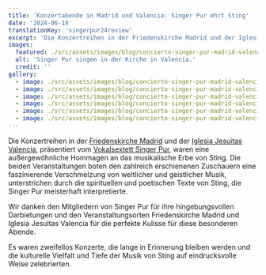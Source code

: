 ```yaml
---
title: 'Konzertabende in Madrid und Valencia: Singer Pur ehrt Sting'
date: '2024-06-19'
translationKey: 'singerpur24review'
excerpt: 'Die Konzertreihen in der Friedenskirche Madrid und der Iglesia Jesuitas Valencia, präsentiert vom Vokalsextett Singer Pur, waren eine außergewöhnliche Hommagen an das musikalische Erbe von Sting. '
images:
  featured: ./src/assets/images/blog/concierto-singer-pur-madrid-valencia-2024-05.jpg
  alt: 'Singer Pur singen in der Kirche in Valencia.'
  credit: ''
gallery:
  - image: ./src/assets/images/blog/concierto-singer-pur-madrid-valencia-2024-01.jpg
  - image: ./src/assets/images/blog/concierto-singer-pur-madrid-valencia-2024-02.jpg
  - image: ./src/assets/images/blog/concierto-singer-pur-madrid-valencia-2024-06.jpg
  - image: ./src/assets/images/blog/concierto-singer-pur-madrid-valencia-2024-03.jpg
  - image: ./src/assets/images/blog/concierto-singer-pur-madrid-valencia-2024-04.jpg
  - image: ./src/assets/images/blog/concierto-singer-pur-madrid-valencia-2024-05.jpg
---
```


Die Konzertreihen in der [Friedenskirche Madrid](/de/orte/friedenskirche-madrid/) und der [Iglesia Jesuitas Valencia](/de/orte/iglesia-jesuitas/), präsentiert vom [Vokalsextett Singer Pur](/de/kuenstler/singer-pur/), waren eine außergewöhnliche Hommagen an das musikalische Erbe von Sting. Die beiden Veranstaltungen boten den zahlreich erschienenen Zuschauern eine faszinierende Verschmelzung von weltlicher und geistlicher Musik, unterstrichen durch die spirituellen und poetischen Texte von Sting, die Singer Pur meisterhaft interpretierte.

Wir danken den Mitgliedern von Singer Pur für ihre hingebungsvollen Darbietungen und den Veranstaltungsorten Friedenskirche Madrid und Iglesia Jesuitas Valencia für die perfekte Kulisse für diese besonderen Abende.

Es waren zweifellos Konzerte, die lange in Erinnerung bleiben werden und die kulturelle Vielfalt und Tiefe der Musik von Sting auf eindrucksvolle Weise zelebrierten.
